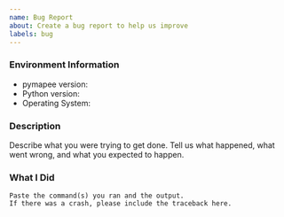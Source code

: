 ```yaml
---
name: Bug Report
about: Create a bug report to help us improve
labels: bug
---
```


<!-- Please search existing issues to avoid creating duplicates. -->

### Environment Information

-   pymapee version:
-   Python version:
-   Operating System:

### Description

Describe what you were trying to get done.
Tell us what happened, what went wrong, and what you expected to happen.

### What I Did

```
Paste the command(s) you ran and the output.
If there was a crash, please include the traceback here.
```

